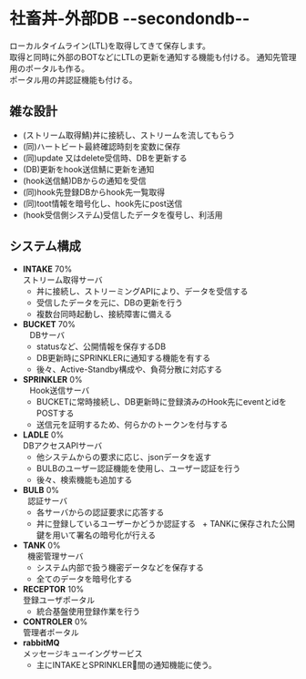# 社畜丼-外部DB --secondondb--
ローカルタイムライン(LTL)を取得してきて保存します。  
取得と同時に外部のBOTなどにLTLの更新を通知する機能も付ける。 
通知先管理用のポータルも作る。  
ポータル用の丼認証機能も付ける。  

## 雑な設計
 - (ストリーム取得鯖)丼に接続し、ストリームを流してもらう  
 - (同)ハートビート最終確認時刻を変数に保存  
 - (同)update 又はdelete受信時、DBを更新する  
 - (DB)更新をhook送信鯖に更新を通知  
 - (hook送信鯖)DBからの通知を受信  
 - (同)hook先登録DBからhook先一覧取得  
 - (同)toot情報を暗号化し、hook先にpost送信  
 - (hook受信側システム)受信したデータを復号し、利活用  

## システム構成
 - **INTAKE** 70%  
    ストリーム取得サーバ  
    + 丼に接続し、ストリーミングAPIにより、データを受信する  
    + 受信したデータを元に、DBの更新を行う  
    + 複数台同時起動し、接続障害に備える  
 - **BUCKET** 70%  
    DBサーバ  
    + statusなど、公開情報を保存するDB  
    + DB更新時にSPRINKLERに通知する機能を有する  
    + 後々、Active-Standby構成や、負荷分散に対応する  
 - **SPRINKLER** 0%  
    Hook送信サーバ  
    + BUCKETに常時接続し、DB更新時に登録済みのHook先にeventとidをPOSTする  
    + 送信元を証明するため、何らかのトークンを付与する
 - **LADLE** 0%  
   DBアクセスAPIサーバ  
   + 他システムからの要求に応じ、jsonデータを返す  
   + BULBのユーザー認証機能を使用し、ユーザー認証を行う  
   + 後々、検索機能も追加する  
 - **BULB** 0%  
   認証サーバ  
   + 各サーバからの認証要求に応答する  
   + 丼に登録しているユーザーかどうか認証する
   + TANKに保存された公開鍵を用いて署名の暗号化が行える
 - **TANK** 0%  
   機密管理サーバ  
   + システム内部で扱う機密データなどを保存する  
   + 全てのデータを暗号化する
 - **RECEPTOR** 10%  
   登録ユーザポータル  
   + 統合基盤使用登録作業を行う
 - **CONTROLER** 0%  
   管理者ポータル  
 - **rabbitMQ**  
   メッセージキューイングサービス  
   + 主にINTAKEとSPRINKLER間の通知機能に使う。  
